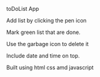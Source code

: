 toDoList App 

Add list by clicking the pen icon

Mark green list that are done.

Use the garbage icon to delete it

Include date and time on top.

Built using html css amd javascript
